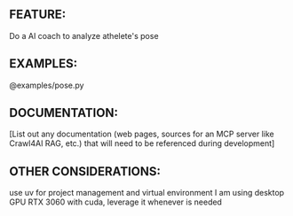 ## FEATURE:

Do a AI coach to analyze athelete's pose

## EXAMPLES:

@examples/pose.py

## DOCUMENTATION:

[List out any documentation (web pages, sources for an MCP server like Crawl4AI RAG, etc.) that will need to be referenced during development]

## OTHER CONSIDERATIONS:

use uv for project management and virtual environment
I am using desktop GPU RTX 3060 with cuda, leverage it whenever is needed

